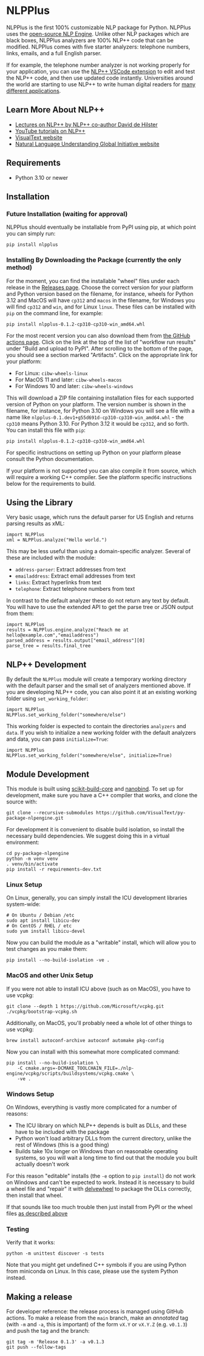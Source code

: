 # NLPPlus

NLPPlus is the first 100% customizable NLP package for Python. NLPPlus
uses the [open-source NLP Engine](https://github.com/VisualText/nlp-engine).
Unlike other NLP packages which are black boxes, NLPPlus analyzers are
100% NLP++ code that can be modified. NLPPlus comes with five starter
analyzers: telephone numbers, links, emails, and a full English parser.

If for example, the telephone number analyzer is not working properly for your
application, you can use the [NLP++ VSCode extension](http://vscode.visualtect.org)
to edit and test the NLP++ code, and then use updated code instantly. Universities
around the world are starting to use NLP++ to write human digital readers for
[many different applications](https://nluglob.org/category/projects/).

## Learn More About NLP++

* [Lectures on NLP++ by NLP++ co-author David de Hilster](http://talks.visualtext.org)
* [YouTube tutorials on NLP++](http://tutorials.visualtext.org)
* [VisualText website](http://visualtext.org)
* [Natural Language Understanding Global Initiative website](http://nluglob.org)
 
## Requirements 

* Python 3.10 or newer

## Installation

### Future Installation (waiting for approval)

NLPPlus should eventually be installable from PyPI using pip, at which
point you can simply run:

    pip install nlpplus

### Installing By Downloading the Package (currently the only method)

For the moment, you can find the installable "wheel" files under each
release in the [Releases
page](https://github.com/VisualText/py-package-nlpengine/releases/).
Choose the correct version for your platform and Python version based
on the filename, for instance, wheels for Python 3.12 and MacOS will
have `cp312` and `macos` in the filename, for Windows you will find
`cp312` and `win`, and for Linux `linux`.  These files can be
installed with `pip` on the command line, for example:

    pip install nlpplus-0.1.2-cp310-cp310-win_amd64.whl

For the most recent version you can also download them from [the
GitHub actions
page](https://github.com/VisualText/py-package-nlpengine/actions/workflows/publish.yml?query=is%3Asuccess).
Click on the link at the top of the list of "workflow run results"
under "Build and upload to PyPI".  After scrolling to the bottom of
the page, you should see a section marked "Artifacts".  Click on the
appropriate link for your platform:

- For Linux: `cibw-wheels-linux`
- For MacOS 11 and later: `cibw-wheels-macos`
- For Windows 10 and later: `cibw-wheels-windows`

This will download a ZIP file containing installation files for each
supported version of Python on your platform.  The version number is
shown in the filename, for instance, for Python 3.10 on Windows you
will see a file with a name like
`nlpplus-0.1.dev1+g55d691d-cp310-cp310-win_amd64.whl` - the `cp310`
means Python 3.10.  For Python 3.12 it would be `cp312`, and so forth.
You can install this file with `pip`:

    pip install nlpplus-0.1.2-cp310-cp310-win_amd64.whl
    
For specific instructions on setting up Python on your platform please
consult the Python documentation.

If your platform is not supported you can also compile it from source,
which will require a working C++ compiler.  See the platform specific
instructions below for the requirements to build.

## Using the Library

Very basic usage, which runs the default parser for US English and
returns parsing results as xML:

    import NLPPlus
    xml = NLPPlus.analyze("Hello world.")

This may be less useful than using a domain-specific analyzer.
Several of these are included with the module:

- `address-parser`: Extract addresses from text
- `emailaddress`: Extract email addresses from text
- `links`: Extract hyperlinks from text
- `telephone`: Extract telephone numbers from text

In contrast to the default analyzer these do not return any text by
default.  You will have to use the extended API to get the parse tree
or JSON output from them:

    import NLPPlus
    results = NLPPlus.engine.analyze("Reach me at hello@example.com","emailaddress")
    parsed_address = results.output["email_address"][0]
    parse_tree = results.final_tree

## NLP++ Development

By default the `NLPPlus` module will create a temporary working
directory with the default parser and the small set of analyzers
mentioned above.  If you are developing NLP++ code, you can also point
it at an existing working folder using `set_working_folder`:

    import NLPPlus
    NLPPlus.set_working_folder("somewhere/else")

This working folder is expected to contain the directories `analyzers`
and `data`.  If you wish to initialize a new working folder with the
default analyzers and data, you can pass `initialize=True`:

    import NLPPlus
    NLPPlus.set_working_folder("somewhere/else", initialize=True)

## Module Development

This module is built using
[scikit-build-core](https://scikit-build-core.readthedocs.io/en/latest/index.html)
and [nanobind](https://nanobind.readthedocs.io/en/latest/index.html).
To set up for development, make sure you have a C++ compiler that
works, and clone the source with:

    git clone --recursive-submodules https://github.com/VisualText/py-package-nlpengine.git

For development it is convenient to disable build isolation, so
install the necessary build dependencies.  We suggest doing this in a
virtual environment:

    cd py-package-nlpengine
    python -m venv venv
    . venv/bin/activate
    pip install -r requirements-dev.txt
    
### Linux Setup

On Linux, generally, you can simply install the ICU development
libraries system-wide:

    # On Ubuntu / Debian /etc
    sudo apt install libicu-dev
    # On CentOS / RHEL / etc
    sudo yum install libicu-devel
    
Now you can build the module as a "writable" install, which will allow
you to test changes as you make them:

    pip install --no-build-isolation -ve .

### MacOS and other Unix Setup

If you were not able to install ICU above (such as on MacOS), you have
to use vcpkg:

    git clone --depth 1 https://github.com/Microsoft/vcpkg.git
    ./vcpkg/bootstrap-vcpkg.sh

Additionally, on MacOS, you'll probably need a whole lot of other
things to use vcpkg:

    brew install autoconf-archive autoconf automake pkg-config

Now you can install with this somewhat more complicated command:

    pip install --no-build-isolation \
        -C cmake.args=-DCMAKE_TOOLCHAIN_FILE=./nlp-engine/vcpkg/scripts/buildsystems/vcpkg.cmake \
        -ve .

### Windows Setup

On Windows, everything is vastly more complicated for a number of
reasons:

- The ICU library on which NLP++ depends is built as DLLs, and these
  have to be included with the package
- Python won't load arbitrary DLLs from the current directory, unlike
  the rest of Windows (this is a good thing)
- Builds take 10x longer on Windows than on reasonable operating
  systems, so you will wait a long time to find out that the module
  you built actually doesn't work

For this reason "editable" installs (the `-e` option to `pip install`)
do not work on Windows and can't be expected to work.  Instead it is
necessary to build a wheel file and "repair" it with
[delvewheel](https://pypi.org/project/delvewheel/) to package the DLLs
correctly, then install that wheel.

If that sounds like too much trouble then just install from PyPI or
the wheel files [as described above](#Installation)

### Testing

Verify that it works:

    python -m unittest discover -s tests

Note that you might get undefined C++ symbols if you are using Python
from miniconda on Linux.  In this case, please use the system Python
instead.

## Making a release

For developer reference: the release process is managed using GitHub
actions.  To make a release from the `main` branch, make an
*annotated* tag (with `-m` and `-a`, this is important) of the form
`vX.Y` or `vX.Y.Z` (e.g. `v0.1.3`) and push the tag and the branch:

    git tag -m 'Release 0.1.3' -a v0.1.3
    git push --follow-tags
    
